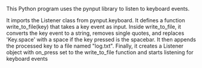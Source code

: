 This Python program uses the pynput library to listen to keyboard events.

It imports the Listener class from pynput.keyboard.
It defines a function write_to_file(key) that takes a key event as input.
Inside write_to_file, it converts the key event to a string, removes single quotes, and replaces 'Key.space' with a space if the key pressed is the spacebar.
It then appends the processed key to a file named "log.txt".
Finally, it creates a Listener object with on_press set to the write_to_file function and starts listening for keyboard events
